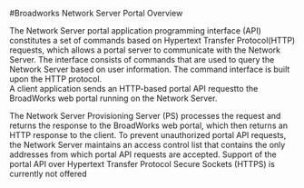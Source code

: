 #Broadworks Network Server Portal Overview


The Network Server portal application programming interface (API) constitutes 
a set of commands based on Hypertext Transfer Protocol(HTTP) requests, which
allows a portal server to communicate with the Network Server.  The interface 
consists of commands that are used to query the Network Server based on 
user information. The command interface is built upon the HTTP protocol.  
A client application sends an HTTP-based portal API requestto the BroadWorks
web portal running on the Network Server.

The Network Server Provisioning Server (PS) processes the request and returns 
the response to the BroadWorks web portal, which then returns an HTTP response 
to the client.
To prevent unauthorized portal API requests, the Network Server maintains an 
access control list that contains the only addresses from which portal API
requests are accepted. Support of the portal API over Hypertext Transfer 
Protocol Secure Sockets (HTTPS) is currently not offered




